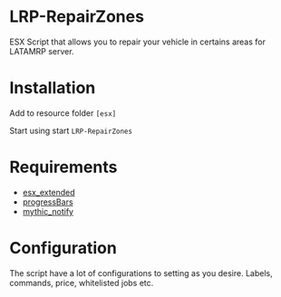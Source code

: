 # LRP-RepairZones
ESX Script that allows you to repair your vehicle in certains areas for LATAMRP server.

# Installation

Add to resource folder ```[esx]```

Start using start ```LRP-RepairZones```

# Requirements

* [esx_extended](https://github.com/ESX-Org/es_extended)
* [progressBars](https://github.com/torpidity/progressBars/releases/tag/1.0)
* [mythic_notify](https://github.com/mythicrp/mythic_notify)

# Configuration

The script have a lot of configurations to setting as you desire. Labels, commands, price, whitelisted jobs etc.
